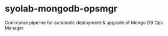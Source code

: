 # syolab-mongodb-opsmgr
Concourse pipeline for automatic deployment &amp;  upgrade of Mongo DB Ops Manager
